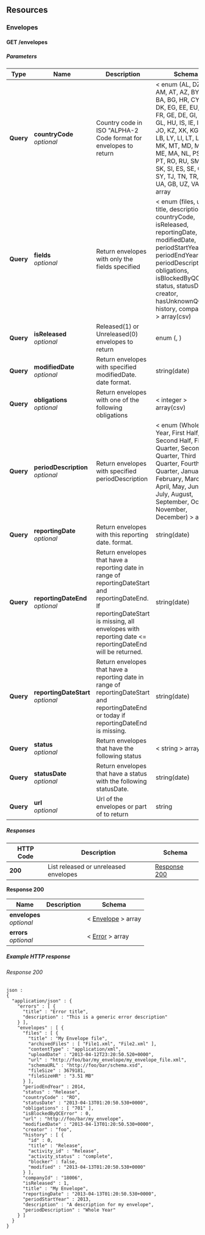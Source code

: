 
<a name="paths"></a>
## Resources

<a name="envelopes_resource"></a>
### Envelopes

<a name="envelopes-get"></a>
#### GET /envelopes

##### Parameters

|Type|Name|Description|Schema|Default|
|---|---|---|---|---|
|**Query**|**countryCode**  <br>*optional*|Country code in ISO "ALPHA-2 Code format for envelopes to return|< enum (AL, DZ, AD, AM, AT, AZ, BY, BE, BA, BG, HR, CY, CZ, DK, EG, EE, EU, FI, FR, GE, DE, GI, GR, GL, HU, IS, IE, IL, IT, JO, KZ, XK, KG, LV, LB, LY, LI, LT, LU, MK, MT, MD, MC, ME, MA, NL, PS, PL, PT, RO, RU, SM, RS, SK, SI, ES, SE, CH, SY, TJ, TN, TR, TM, UA, GB, UZ, VA) > array||
|**Query**|**fields**  <br>*optional*|Return envelopes with only the fields specified|< enum (files, url, title, description, countryCode, isReleased, reportingDate, modifiedDate, periodStartYear, periodEndYear, periodDescription, obligations, isBlockedByQCError, status, statusDate, creator, hasUnknownQC, history, companyId) > array(csv)||
|**Query**|**isReleased**  <br>*optional*|Released(1) or Unreleased(0) envelopes to return|enum (, )||
|**Query**|**modifiedDate**  <br>*optional*|Return envelopes with specified modifiedDate. date format.|string(date)||
|**Query**|**obligations**  <br>*optional*|Return envelopes with one of the following obligations|< integer > array(csv)||
|**Query**|**periodDescription**  <br>*optional*|Return envelopes with specified periodDescription|< enum (Whole Year, First Half, Second Half, First Quarter, Second Quarter, Third Quarter, Fourth Quarter, January, February, March, April, May, June, July, August, September, October, November, December) > array||
|**Query**|**reportingDate**  <br>*optional*|Return envelopes with this reporting date. format.|string(date)||
|**Query**|**reportingDateEnd**  <br>*optional*|Return envelopes that have a reporting date in range of reportingDateStart and reportingDateEnd. If reportingDateStart is missing, all envelopes with reporting date <= reportingDateEnd will be returned.|string(date)||
|**Query**|**reportingDateStart**  <br>*optional*|Return envelopes that have a reporting date in range of reportingDateStart and reportingDateEnd or today if reportingDateEnd is missing.|string(date)||
|**Query**|**status**  <br>*optional*|Return envelopes that have the following status|< string > array||
|**Query**|**statusDate**  <br>*optional*|Return envelopes that have a status with the following statusDate.|string(date)||
|**Query**|**url**  <br>*optional*|Url of the envelopes or part of to return|string||


##### Responses

|HTTP Code|Description|Schema|
|---|---|---|
|**200**|List released or unreleased envelopes|[Response 200](#envelopes-get-response-200)|

<a name="envelopes-get-response-200"></a>
**Response 200**

|Name|Description|Schema|
|---|---|---|
|**envelopes**  <br>*optional*||< [Envelope](#envelope) > array|
|**errors**  <br>*optional*||< [Error](#error) > array|


##### Example HTTP response

###### Response 200
```
json :
{
  "application/json" : {
    "errors" : [ {
      "title" : "Error title",
      "description" : "This is a generic error description"
    } ],
    "envelopes" : [ {
      "files" : [ {
        "title" : "My Envelope file",
        "archivedFiles" : [ "File1.xml", "File2.xml" ],
        "contentType" : "application/xml",
        "uploadDate" : "2013-04-12T23:20:50.520+0000",
        "url" : "http://foo/bar/my_envelope/my_envelope_file.xml",
        "schemaURL" : "http://foo/bar/schema.xsd",
        "fileSize" : 3679181,
        "fileSizeHR" : "3.51 MB"
      } ],
      "periodEndYear" : 2014,
      "status" : "Release",
      "countryCode" : "RO",
      "statusDate" : "2013-04-13T01:20:50.530+0000",
      "obligations" : [ "701" ],
      "isBlockedByQCError" : 0,
      "url" : "http://foo/bar/my_envelope",
      "modifiedDate" : "2013-04-13T01:20:50.530+0000",
      "creator" : "foo",
      "history" : [ {
        "id" : 0,
        "title" : "Release",
        "activity_id" : "Release",
        "activity_status" : "complete",
        "blocker" : false,
        "modified" : "2013-04-13T01:20:50.530+0000"
      } ],
      "companyId" : "18006",
      "isReleased" : 1,
      "title" : "My Envelope",
      "reportingDate" : "2013-04-13T01:20:50.530+0000",
      "periodStartYear" : 2013,
      "description" : "A description for my envelope",
      "periodDescription" : "Whole Year"
    } ]
  }
}
```



